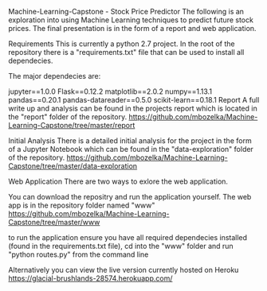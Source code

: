 Machine-Learning-Capstone - Stock Price Predictor
The following is an exploration into using Machine Learning techniques to predict future stock prices. The final presentation is in the form of a report and web application.

Requirements
This is currently a python 2.7 project. In the root of the repository there is a "requirements.txt" file that can be used to install all dependecies.

The major dependecies are:

jupyter==1.0.0
Flask==0.12.2
matplotlib==2.0.2
numpy==1.13.1
pandas==0.20.1
pandas-datareader==0.5.0
scikit-learn==0.18.1
Report
A full write up and analysis can be found in the projects report which is located in the "report" folder of the repository. https://github.com/mbozelka/Machine-Learning-Capstone/tree/master/report

Initial Analysis
There is a detailed initial analysis for the project in the form of a Jupyter Notebook which can be found in the "data-exploration" folder of the repository. https://github.com/mbozelka/Machine-Learning-Capstone/tree/master/data-exploration

Web Application
There are two ways to exlore the web application.

You can download the repositry and run the application yourself. The web app is in the repository folder named "www"
https://github.com/mbozelka/Machine-Learning-Capstone/tree/master/www

to run the application ensure you have all required dependecies installed (found in the requirements.txt file), cd into the "www" folder and run "python routes.py" from the command line

Alternatively you can view the live version currently hosted on Heroku https://glacial-brushlands-28574.herokuapp.com/
